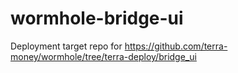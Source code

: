 # wormhole-bridge-ui
Deployment target repo for https://github.com/terra-money/wormhole/tree/terra-deploy/bridge_ui
